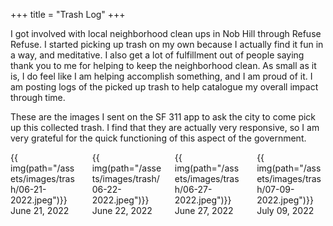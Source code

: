 +++
title = "Trash Log"
+++

I got involved with local neighborhood clean ups in Nob Hill through Refuse Refuse. I started picking up trash on my own because I actually find it fun in a way, and meditative. I also get a lot of fulfillment out of people saying thank you to me for helping to keep the neighborhood clean. As small as it is, I do feel like I am helping accomplish something, and I am proud of it. I am posting logs of the picked up trash to help catalogue my overall impact through time.

These are the images I sent on the SF 311 app to ask the city to come pick up this collected trash. I find that they are actually very responsive, so I am very grateful for the quick functioning of this aspect of the government.

<div class="columns is-centered">
    <div class="column has-text-centered">
        {{ img(path="/assets/images/trash/06-21-2022.jpeg")}}
        June 21, 2022
    </div>
    <div class="column has-text-centered">
        {{ img(path="/assets/images/trash/06-22-2022.jpeg")}}
        June 22, 2022
    </div>
    <div class="column has-text-centered">
        {{ img(path="/assets/images/trash/06-27-2022.jpeg")}}
        June 27, 2022
    </div>
    <div class="column has-text-centered">
        {{ img(path="/assets/images/trash/07-09-2022.jpeg")}}
        July 09, 2022
    </div>
</div>




